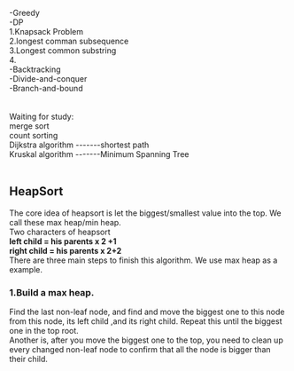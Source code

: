 -Greedy</br>
-DP</br>
     1.Knapsack Problem</br>
     2.longest comman subsequence</br>
     3.Longest common substring</br>
     4.</br>
-Backtracking</br>
-Divide-and-conquer</br>
-Branch-and-bound</br>
</br>
</br>
Waiting for study:</br>
merge sort</br>
count sorting</br>
Dijkstra algorithm               -------shortest path</br>
Kruskal algorithm                -------Minimum Spanning Tree</br>
</br>
## HeapSort
The core idea of heapsort is let the biggest/smallest value into the top. We call these max heap/min heap.</br>
Two characters of heapsort</br>
**left child = his parents x 2 +1**</br>
**right child = his parents x 2+2**</br>
There are three main steps to finish this algorithm. We use max heap as a example.</br>
### 1.Build a max heap.</br>
Find the last non-leaf node, and find and move the biggest one to this node from this node, its left child ,and its right child. Repeat this until the biggest one in the top root. </br>
Another is, after you move the biggest one to the top, you need to clean up every changed non-leaf node to confirm that all the node is bigger than their child.

